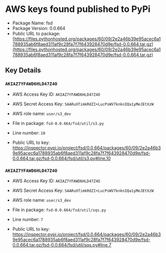 # AWS keys found published to PyPi

* Package Name: fsd
* Package Version: 0.0.664
* Public URL to package: [https://files.pythonhosted.org/packages/60/09/2e2a46b39e95acec6a1788935ab6f8aed311af9c28fa7f7f643928470d9e/fsd-0.0.664.tar.gz](https://files.pythonhosted.org/packages/60/09/2e2a46b39e95acec6a1788935ab6f8aed311af9c28fa7f7f643928470d9e/fsd-0.0.664.tar.gz)

## Key Details

### `AKIAZ7YFAWD6HLD47Z4O`

* AWS Access Key ID: `AKIAZ7YFAWD6HLD47Z4O`
* AWS Secret Access Key: `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` 
* AWS role name: `user/s3_dev`
* File in package: `fsd-0.0.664/fsd/util/s3.py`
* Line number: `10`

* Public URL to key: https://inspector.pypi.io/project/fsd/0.0.664/packages/60/09/2e2a46b39e95acec6a1788935ab6f8aed311af9c28fa7f7f643928470d9e/fsd-0.0.664.tar.gz/fsd-0.0.664/fsd/util/s3.py#line.10



### `AKIAZ7YFAWD6HLD47Z4O`

* AWS Access Key ID: `AKIAZ7YFAWD6HLD47Z4O`
* AWS Secret Access Key: `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` 
* AWS role name: `user/s3_dev`
* File in package: `fsd-0.0.664/fsd/util/sqs.py`
* Line number: `7`

* Public URL to key: https://inspector.pypi.io/project/fsd/0.0.664/packages/60/09/2e2a46b39e95acec6a1788935ab6f8aed311af9c28fa7f7f643928470d9e/fsd-0.0.664.tar.gz/fsd-0.0.664/fsd/util/sqs.py#line.7


